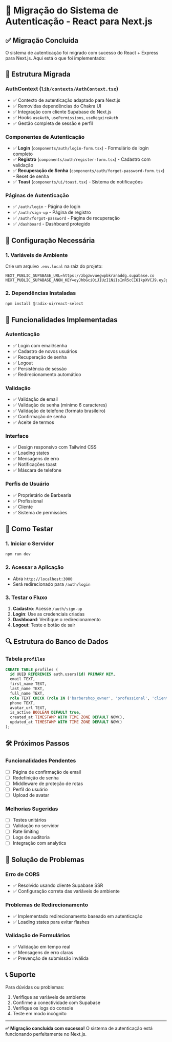# 🚀 Migração do Sistema de Autenticação - React para Next.js

## ✅ Migração Concluída

O sistema de autenticação foi migrado com sucesso do React + Express para Next.js. Aqui está o que foi implementado:

## 📁 Estrutura Migrada

### **AuthContext** (`lib/contexts/AuthContext.tsx`)

- ✅ Contexto de autenticação adaptado para Next.js
- ✅ Removidas dependências do Chakra UI
- ✅ Integração com cliente Supabase do Next.js
- ✅ Hooks `useAuth`, `usePermissions`, `useRequireAuth`
- ✅ Gestão completa de sessão e perfil

### **Componentes de Autenticação**

- ✅ **Login** (`components/auth/login-form.tsx`) - Formulário de login completo
- ✅ **Registro** (`components/auth/register-form.tsx`) - Cadastro com validação
- ✅ **Recuperação de Senha** (`components/auth/forgot-password-form.tsx`) - Reset de senha
- ✅ **Toast** (`components/ui/toast.tsx`) - Sistema de notificações

### **Páginas de Autenticação**

- ✅ `/auth/login` - Página de login
- ✅ `/auth/sign-up` - Página de registro
- ✅ `/auth/forgot-password` - Página de recuperação
- ✅ `/dashboard` - Dashboard protegido

## 🔧 Configuração Necessária

### **1. Variáveis de Ambiente**

Crie um arquivo `.env.local` na raiz do projeto:

```env
NEXT_PUBLIC_SUPABASE_URL=https://zbgzwvuegwpbkranaddg.supabase.co
NEXT_PUBLIC_SUPABASE_ANON_KEY=eyJhbGciOiJIUzI1NiIsInR5cCI6IkpXVCJ9.eyJpc3MiOiJzdXBhYmFzZSIsInJlZiI6InpiZ3p3dnVlZ3dwYmtyYW5hZGRnIiwicm9sZSI6ImFub24iLCJpYXQiOjE3NTAwMjQ3MDMsImV4cCI6MjA2NTYwMDcwM30.MmLLNXUMc3LdV9loAphWldZuIvbD9Uphdrz47a1l4LM
```

### **2. Dependências Instaladas**

```bash
npm install @radix-ui/react-select
```

## 🎯 Funcionalidades Implementadas

### **Autenticação**

- ✅ Login com email/senha
- ✅ Cadastro de novos usuários
- ✅ Recuperação de senha
- ✅ Logout
- ✅ Persistência de sessão
- ✅ Redirecionamento automático

### **Validação**

- ✅ Validação de email
- ✅ Validação de senha (mínimo 6 caracteres)
- ✅ Validação de telefone (formato brasileiro)
- ✅ Confirmação de senha
- ✅ Aceite de termos

### **Interface**

- ✅ Design responsivo com Tailwind CSS
- ✅ Loading states
- ✅ Mensagens de erro
- ✅ Notificações toast
- ✅ Máscara de telefone

### **Perfis de Usuário**

- ✅ Proprietário de Barbearia
- ✅ Profissional
- ✅ Cliente
- ✅ Sistema de permissões

## 🚀 Como Testar

### **1. Iniciar o Servidor**

```bash
npm run dev
```

### **2. Acessar a Aplicação**

- Abra `http://localhost:3000`
- Será redirecionado para `/auth/login`

### **3. Testar o Fluxo**

1. **Cadastro**: Acesse `/auth/sign-up`
2. **Login**: Use as credenciais criadas
3. **Dashboard**: Verifique o redirecionamento
4. **Logout**: Teste o botão de sair

## 🔍 Estrutura do Banco de Dados

### **Tabela `profiles`**

```sql
CREATE TABLE profiles (
  id UUID REFERENCES auth.users(id) PRIMARY KEY,
  email TEXT,
  first_name TEXT,
  last_name TEXT,
  full_name TEXT,
  role TEXT CHECK (role IN ('barbershop_owner', 'professional', 'client', 'admin')),
  phone TEXT,
  avatar_url TEXT,
  is_active BOOLEAN DEFAULT true,
  created_at TIMESTAMP WITH TIME ZONE DEFAULT NOW(),
  updated_at TIMESTAMP WITH TIME ZONE DEFAULT NOW()
);
```

## 🛠️ Próximos Passos

### **Funcionalidades Pendentes**

- [ ] Página de confirmação de email
- [ ] Redefinição de senha
- [ ] Middleware de proteção de rotas
- [ ] Perfil do usuário
- [ ] Upload de avatar

### **Melhorias Sugeridas**

- [ ] Testes unitários
- [ ] Validação no servidor
- [ ] Rate limiting
- [ ] Logs de auditoria
- [ ] Integração com analytics

## 🐛 Solução de Problemas

### **Erro de CORS**

- ✅ Resolvido usando cliente Supabase SSR
- ✅ Configuração correta das variáveis de ambiente

### **Problemas de Redirecionamento**

- ✅ Implementado redirecionamento baseado em autenticação
- ✅ Loading states para evitar flashes

### **Validação de Formulários**

- ✅ Validação em tempo real
- ✅ Mensagens de erro claras
- ✅ Prevenção de submissão inválida

## 📞 Suporte

Para dúvidas ou problemas:

1. Verifique as variáveis de ambiente
2. Confirme a conectividade com Supabase
3. Verifique os logs do console
4. Teste em modo incógnito

---

**✅ Migração concluída com sucesso!** O sistema de autenticação está funcionando perfeitamente no Next.js.
